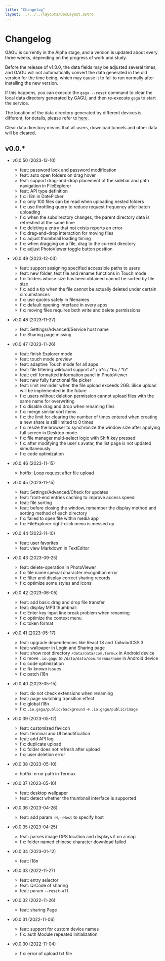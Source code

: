 ```yaml
---
title: "Changelog"
layout: ../../../layouts/DocLayout.astro
---
```


# Changelog

GAGU is currently in the Alpha stage, and a version is updated about every three weeks, depending on the progress of work and study.

Before the release of v1.0.0, the data fields may be adjusted several times, and GAGU will not automatically convert the data generated in the old version for the time being, which may cause it to fail to run normally after installing the new version.

If this happens, you can execute the `gagu --reset` command to clear the local data directory generated by GAGU, and then re-execute `gagu` to start the service.

The location of the data directory generated by different devices is different, for details, please refer to [here](/docs/getting-started/usage#Workspace).

<div class="apply-tip">
Clear data directory means that all users, download tunnels and other data will be cleared.
</div>

## v0.0.*

- v0.0.50 (2023-12-10)
  - feat: password lock and password modification
  - feat: auto open folders on drag hover
  - feat: support drag-and-drop placement of the sidebar and path navigation in FileExplorer
  - feat: API type definition
  - fix: i18n in DatePicker
  - fix: only 100 files can be read when uploading nested folders
  - fix: use throttling query to reduce request frequency after batch uploading
  - fix: when the subdirectory changes, the parent directory data is refreshed at the same time
  - fix: deleting a entry that not exists reports an error
  - fix: drag-and-drop interaction for moving files
  - fix: adjust thumbnail loading timing
  - fix: when dragging on a file, drag to the current directory
  - fix: adjust PhotoViewer toggle button position

- v0.0.49 (2023-12-03)
  - feat: support assigning specified accessible paths to users
  - feat: new folder, text file and rename functions in Touch mode
  - fix: folders whose size has been obtained cannot be sorted by file size
  - fix: add a tip when the file cannot be actually deleted under certain circumstances
  - fix: use quotes safely in filenames
  - fix: default opening interface in every apps
  - fix: moving files requires both write and delete permissions

- v0.0.48 (2023-11-27)
  - feat: Settings/Advanced/Service host name
  - fix: Sharing page missing

- v0.0.47 (2023-11-26)
  - feat: finish Explorer mode
  - feat: touch mode preview
  - feat: adaptive Touch mode for all apps
  - feat: file filtering wildcard support a* / a*c / *bc / \*b\*
  - feat: exif formatted information panel in PhotoViewer
  - feat: new fully functional file picker
  - feat: limit reminder when the file upload exceeds 2GB. Slice upload will be implemented in the future
  - fix: users without deletion permission cannot upload files with the same name for overwriting
  - fix: disable drag and drop when renaming files
  - fix: merge similar sort items
  - fix: the limit for clearing the number of times entered when creating a new share is still limited to 0 times
  - fix: resize the browser to synchronize the window size after applying full screen in Desktop mode
  - fix: file manager multi-select logic with Shift key pressed
  - fix: after modifying the user's avatar, the list page is not updated simultaneously
  - fix: code optimization

- v0.0.46 (2023-11-15)
  - hotfix: Loop request after file upload

- v0.0.45 (2023-11-15)
  - feat: Settings/Advanced/Check for updates
  - feat: front-end entries caching to improve access speed
  - feat: file sorting
  - feat: before closing the window, remember the display method and sorting method of each directory
  - fix: failed to open file within media app
  - fix: FileExplorer right-click menu is messed up

- v0.0.44 (2023-11-10)
  - feat: user favorites
  - feat: view Markdown in TextEditor

- v0.0.43 (2023-09-25)
  - feat: delete-operation in PhotoViewer
  - fix: file name special character recognition error
  - fix: filter and display correct sharing records
  - fix: optimize some styles and icons

- v0.0.42 (2023-06-05)
  - feat: add basic drag and drop file transfer
  - feat: display MP3 thumbnail
  - fix: Enter key input line break problem when renaming
  - fix: optimize the context menu
  - fix: token format

- v0.0.41 (2023-05-17)
  - feat: upgrade dependencies like React 18 and TailwindCSS 3
  - feat: wallpaper in Login and Sharing page
  - feat: show root directory `/data/data/com.termux` in Android device
  - fix: move `.io.gagu` to `/data/data/com.termux/home` in Android device
  - fix: code optimization
  - fix: fix known issues
  - fix: patch i18n

- v0.0.40 (2023-05-15)
  - feat: do not check extensions when renaming
  - feat: page switching transition effect
  - fix: global i18n
  - fix: `.io.gagu/public/background` -> `.io.gagu/public/image`

- v0.0.39 (2023-05-12)
  - feat: customized favicon
  - feat: terminal and UI beautification
  - feat: add API log
  - fix: duplicate upload
  - fix: folder does not refresh after upload
  - fix: user deletion error

- v0.0.38 (2023-05-10)
  - hotfix: error path in Termux

- v0.0.37 (2023-05-10)
  - feat: desktop wallpaper
  - feat: detect whether the thumbnail interface is supported

- v0.0.36 (2023-04-26)
  - feat: add param `-H`,`--Host` to specify host

- v0.0.35 (2023-04-25)
  - feat: parses image GPS location and displays it on a map
  - fix: folder named chinese character download failed

- v0.0.34 (2023-01-12)
  - feat: i18n

- v0.0.33 (2022-11-27)
  - feat: entry selector
  - feat: QrCode of sharing
  - feat: param `--reset-all`

- v0.0.32 (2022-11-26)
  - feat: sharing Page

- v0.0.31 (2022-11-06)
  - feat: support for custom device names
  - fix: auth Module repeated initialization

- v0.0.30 (2022-11-04)
  - fix: error of upload txt file 
